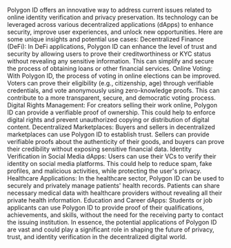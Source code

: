 Polygon ID offers an innovative way to address current issues related to online identity verification and privacy preservation. Its technology can be leveraged across various decentralized applications (dApps) to enhance security, improve user experiences, and unlock new opportunities. Here are some unique insights and potential use cases:
Decentralized Finance (DeFi): In DeFi applications, Polygon ID can enhance the level of trust and security by allowing users to prove their creditworthiness or KYC status without revealing any sensitive information. This can simplify and secure the process of obtaining loans or other financial services.
Online Voting: With Polygon ID, the process of voting in online elections can be improved. Voters can prove their eligibility (e.g., citizenship, age) through verifiable credentials, and vote anonymously using zero-knowledge proofs. This can contribute to a more transparent, secure, and democratic voting process.
Digital Rights Management: For creators selling their work online, Polygon ID can provide a verifiable proof of ownership. This could help to enforce digital rights and prevent unauthorized copying or distribution of digital content.
Decentralized Marketplaces: Buyers and sellers in decentralized marketplaces can use Polygon ID to establish trust. Sellers can provide verifiable proofs about the authenticity of their goods, and buyers can prove their credibility without exposing sensitive financial data.
Identity Verification in Social Media dApps: Users can use their VCs to verify their identity on social media platforms. This could help to reduce spam, fake profiles, and malicious activities, while protecting the user's privacy.
Healthcare Applications: In the healthcare sector, Polygon ID can be used to securely and privately manage patients' health records. Patients can share necessary medical data with healthcare providers without revealing all their private health information.
Education and Career dApps: Students or job applicants can use Polygon ID to provide proof of their qualifications, achievements, and skills, without the need for the receiving party to contact the issuing institution.
In essence, the potential applications of Polygon ID are vast and could play a significant role in shaping the future of privacy, trust, and identity verification in the decentralized digital world.
